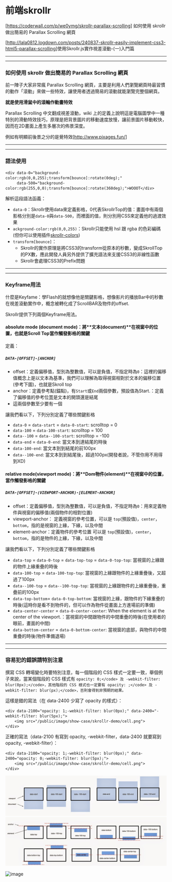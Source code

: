 # 前端skrollr

[<https://coderwall.com/p/we0ymg/skrollr-parallax-scrolling>] 如何使用 skrollr 做出簡易的 Parallax Scrolling 網頁

[<http://lala0812.logdown.com/posts/240837-skrollr-easily-implement-css3-html5-parallax-scrolling>]使用Skrollr.js實作視差滾動-(一)入門篇

----

----

### 如何使用 skrollr 做出簡易的 Parallax Scrolling 網頁

前一陣子大家非常瘋 Parallax Scrolling 網頁，主要是利用人們瀏覽網頁時最習慣的動作「滾動」來做一些特效，讓使用者透過簡易的滾動就能瀏覽完整個網頁。

**就是使用滑鼠中的滾輪作動畫特效**

Parallax Scrolling 中文翻成視差滾動，wiki 上的定義上說明這是電腦圖學中一種特別的滑動特效技巧，原理是把背景圖片的移動速度放慢，讓前景圖片移動較快，因而在2D畫面上產生多層次的佈景深度。

例如有明顯前後景之分的是覺特效[<http://www.pixages.fun/>]

---

---

### 語法使用

```
<div data-0="background-color:rgb(0,0,255);transform[bounce]:rotate(0deg);" 
     data-500="background-color:rgb(255,0,0);transform[bounce]:rotate(360deg);">WOOOT</div>
```

解析這段語法函義：

- `data-0`：Skrollr使用data來定義影格，0代表SkrollrTop的值：畫面中有兩個影格分別是`data-0`與`data-500`，而裡面的值，則分別用CSS來定義他的過渡效果
- `ackground-color:rgb(0,0,255)`：Skrollr只能使用 hsl 跟 rgba 的色彩編碼(但你可以使用插件[skrollr-colors](https://github.com/FezVrasta/skrollr-colors))
- `transform[bounce]`：
  - Skrollr的實作原理是將CSS3的transform從原本的秒數，變成SkrollTop的PX數，應此開發人員另外提供了擴充語法來支援CSS3的非線性函數
  - Skrollr會處理CSS3的Prefix問題

---

---

### Keyframe用法

什麼是Keyfame：學Flash的就想像他是關鍵影格，想像影片的播放Bar中的秒數在視差滾動實作中，概念被轉化成了ScrollBAR及物件的offset.

Skrollr提供下列兩個Keyframe用法。

#### absolute mode (document mode)：將**文本(document)**在視窗中的位置，也就是Scroll Top當作觸發影格的關鍵

定義：

##### `DATA-[OFFSET]-[ANCHOR]`

- offset：定義偏移值，型別為整數值，可以是負值，不指定時為`0`：這裡的偏移值概念上是以文本為基準，我們可以理解為取得視窗相對於文本的偏移位置(參考下圖)，也就是Skroll top
- anchor：定義參考點(錨點)，有`Start`或`End`兩個參數，預設值為Start.：定義了偏移值的參考位罝是文本的開頭還是結尾
- 這兩個參數至少要有一個

讓我們看以下，下列分別定義了哪些關鍵影格

- `data-0` = `data-start` = `data-0-start`: scrolltop = 0
- `data-100` = `data-100-start`: scrolltop = 100
- `data--100` = `data--100-start`: scrolltop = -100
- `data-end` = `data-0-end`: 當文本到達結尾的時後
- `data-100-end`: 當文本到到結尾的前100px
- `data--100-end`: 當文本到到結尾後，超過100px(開發者說，不管你用不用得到XD)



#### relative mode(viewport mode)：將**Dom物件(element)**在視窗中的位置，當作觸發影格的關鍵

##### `DATA-[OFFSET]-(VIEWPORT-ANCHOR)-[ELEMENT-ANCHOR]`

- offset：定義偏移值，型別為整數值，可以是負值，不指定時為`0`：用來定義物件與視窗的偏移值(兩個物件的相對位置)
- viewport-anchor： 定義視窗的參考位置，可以是 `top`(預設值)，`center`，`bottom`，指的是視窗的上緣，下緣，以及中間
- element-anchor：定義物件的參考位置 可以是 `top`(預設值)，`center`，`bottom`，指的是物件的上緣，下緣，以及中間

讓我們看以下，下列分別定義了哪些關鍵影格

- `data-top` = `data-0-top` = `data-top-top` = `data-0-top-top`: 當視窗的上緣跟的物件上緣重疊的時後
- `data-100-top` = `data-100-top-top`: 當視窗的上緣跟物件的上緣重疊後，又超過了100px
- `data--100-top` = `data--100-top-top`: 當視窗的上緣跟物件的上緣重疊後，重疊前的100px
- `data-top-bottom`= `data-0-top-bottom`: 當視窗的上緣，跟物件的下緣重疊的時後(這時你是看不到物件的，但可以作為物件從畫面上方進場前的準備)
- `data-center-center` = `data-0-center-center`: When the element is at the center of the viewport.：當視窗的中間跟物件的中間重疊的時後(在使用者的眼前，畫面的中間)
- `data-bottom-center` = `data-0-bottom-center`: 當視窗的底部，與物件的中間重疊的時後(物件準備退場)





-----

----

### 容易犯的錯誤請特別注意

撰寫 CSS 轉場變化時要特別注意，每一個階段的 CSS 樣式一定要一致，舉個例子來說，當某個階段的 CSS 樣式有 `opacity: 0;</code> 及 -webkit-filter: blur(0px);</code>，其他階段的 CSS 樣式也一定要有 opacity: ;</code> 及 -webkit-filter: blur(px);</code>，否則會得到非預期的結果。`

這樣是錯的寫法（在 data-2400 少寫了 opacity 的樣式）：

```
<div data-2100="opacity: 1;-webkit-filter: blur(0px);" data-2400="-webkit-filter: blur(5px);">
    <img src="/public/image/show-case/skrollr-demo/cell.png">
</div>
```

正確的寫法（data-2100 有寫到 opacity, -webkit-filter，data-2400 就要寫到 opacity, -webkit-filter）：

```
<div data-2100="opacity: 1;-webkit-filter: blur(0px);" data-2400="opacity: 0;-webkit-filter: blur(5px);">
    <img src="/public/image/show-case/skrollr-demo/cell.png">
</div>
```

![image](assets/scroll1.jpg)
![image](assets/scroll3.jpg)

![image](assets/scroll2.jpg)

